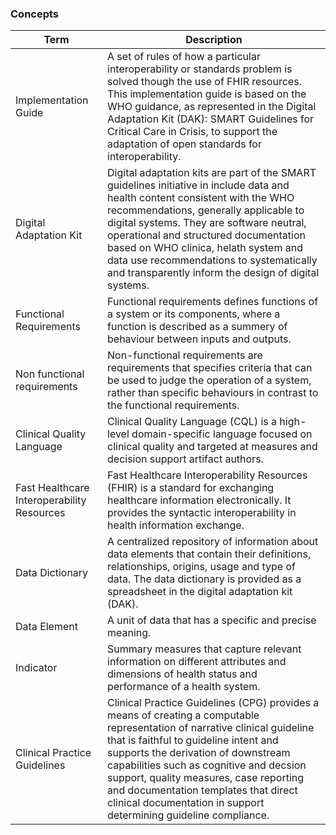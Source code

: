 ### Concepts

| **Term**                                   | **Description**                                                                                                                                                                                                                                                                                                                                                                                             |
| ------------------------------------------ | ----------------------------------------------------------------------------------------------------------------------------------------------------------------------------------------------------------------------------------------------------------------------------------------------------------------------------------------------------------------------------------------------------------- |
| Implementation Guide                       | A set of rules of how a particular interoperability or standards problem is solved though the use of FHIR resources. This implementation guide is based on the WHO guidance, as represented in the Digital Adaptation Kit (DAK): SMART Guidelines for Critical Care in Crisis, to support the adaptation of open standards for interoperability.                                                            |
| Digital Adaptation Kit                     | Digital adaptation kits are part of the SMART guidelines initiative in include data and health content consistent with the WHO recommendations, generally applicable to digital systems. They are software neutral, operational and structured documentation based on WHO clinica, helath system and data use recommendations to systematically and transparently inform the design of digital systems.     |
| Functional Requirements                    | Functional requirements defines functions of a system or its components, where a function is described as a summery of behaviour between inputs and outputs.                                                                                                                                                                                                                                                |
| Non functional requirements                | Non-functional requirements are requirements that specifies criteria that can be used to judge the operation of a system, rather than specific behaviours in contrast to the functional requirements.                                                                                                                                                                                                       |
| Clinical Quality Language                  | Clinical Quality Language (CQL) is a high-level domain-specific language focused on clinical quality and targeted at measures and decision support artifact authors.                                                                                                                                                                                                                                        |
| Fast Healthcare Interoperability Resources | Fast Healthcare Interoperability Resources (FHIR) is a standard for exchanging healthcare information electronically. It provides the syntactic interoperability in health information exchange.                                                                                                                                                                                                            |
| Data Dictionary                            | A centralized repository of information about data elements that contain their definitions, relationships, origins, usage and type of data. The data dictionary is provided as a spreadsheet in the digital adaptation kit (DAK).                                                                                                                                                                           |
| Data Element                               | A unit of data that has a specific and precise meaning.                                                                                                                                                                                                                                                                                                                                                     |
| Indicator                                  | Summary measures that capture relevant information on different attributes and dimensions of health status and performance of a health system.                                                                                                                                                                                                                                                              |
| Clinical Practice Guidelines               | Clinical Practice Guidelines (CPG) provides a means of creating a computable representation of narrative clinical guideline that is faithful to guideline intent and supports the derivation of downstream capabilities such as cognitive and decsion support, quality measures, case reporting and documentation templates that direct clinical documentation in support determining guideline compliance. |
